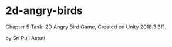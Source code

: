 # 2d-angry-birds

Chapter 5 Task: 2D Angry Bird Game, Created on Unity 2018.3.3f1.

by Sri Puji Astuti
